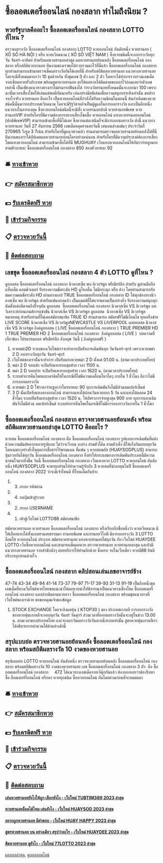 # ซื้อลอตเตอรี่ออนไลน์ กองสลาก ทำไมถึงนิยม ?
## หวยรัฐบาลคืออะไร ซื้อลอตเตอรี่ออนไลน์ กองสลาก LOTTO ที่ไหน ?
ตรวจผลรางวัล ซื้อลอตเตอรี่ออนไลน์ กองสลาก LOTTO หวยออนไลน์ อันดับหนึ่ง หวยฮานอย ( XỔ SỐ HÀ NỘI ) หรือ หวยเวียดนาม ( XỔ SỐ VIỆT NAM ) ซึ่งหวยชนิดนี้จะออกรางวัลทุกวัน จันทร์-อาทิตย์ สำหรับผลหวยฮานอยล่าสุด ผลหวยฮานอยย้อนหลัง ซื้อลอตเตอรี่ออนไลน์ กองสลาก หรือสถิติหวยอานอย ทีมงานของเราขอได้รวบรวมมาไว้ที่นี่แล้ว ซื้อลอตเตอรี่ออนไลน์ กองสลาก ทุกท่านสามารถเข้ามาตรวจเช็คผลรางวัลกันได้เลยที่นี่
สำหรับสถิติผลหวยฮานอย แนวทางหวยฮานอย โดยจะมีทั้งหมดมากกว่า 10 ชุดด้วยกัน ทั้งชุดเลข 3 ตัว และ 2 ตัว โดยเราได้ทำการรวบรวมเลขเด็ดจากเซียนหวยทั่วประเทศ พร้อมสูตรหวยฮานอย มาให้คอหวยได้ติดตามขอบอกไว้ก่อนเลยว่าตัวเลขเหล่านี้ เป็นเพียงแนวทางทางเราไม่สามารถฟันธงได้ ว่ารางวัลฮานอยทั้งหมดนั้นจะออกมา 100 เพราะฉะนั้นเวลาเสี่ยงโชคให้เล่นแต่พอดีกันนะครับ เล่นอย่างมีสติเล่นเพื่อความสนุกบรรเทิงเท่านั้น ขอฝากจากใจจริง
หวยฮานอย คืออะไร เป็นหวยออนไลน์ที่กำลังได้รับความนิยมในตอนนี้ ต้นกำเนิดของหวยชนิดนี้นั้นมาจากประเทศเวียดนาม โดยจะมีรัฐวิสาหกิจเป็นผู้ดูแลในการออกรางวัล และเป็นอีกหนึ่งแนวทางในการลงทุน ซึ่งหวยออนไลน์ชนิดนี้จะมีทั้ง หวยฮานอยปกติ หวยฮานอยพิเศษ หวยฮานอยVIP สำหรับใครที่มีความต้องการอยากเสี่ยงโชคซื้อ หวยออนไลน์ แทงหวยฮานอยออนไลน์ (ปกติพิเศษVIP) สามารถเข้ามาซื้อที่นี่ได้เลย ซึ่งหวยแต่ละชนิดก็จะมีการออกผลรางวัล ดังนี้
แนวทางหวยฮานอย วันที่ 27 กันยายน 2566 เลขเด็ดหลุดฮานอยวันนี้ เด่นบนล่างแม่นๆ ประจำวันที่ 270965 วิ่งรูด 3 7เน้น สำหรับใครที่ดูแนวทางแล้ว ท่านสามารถตรวจผลหวยฮานอยย้อนหลังได้ที่นี่ ทีมงานของเราได้อัปเดตผลหวยฮานอยก่อนใครอย่างแน่นอน สำหรับใครที่มีความประสงค์ต้องการเสี่ยงโชคแทงหวยออนไลน์ สามารถเข้ามาซื้อได้ที่นี่ MUGHUAY เว็บแทงหวยออนไลน์ให้อัตราจ่ายสูงมาก สามตัวบาทละ ซื้อลอตเตอรี่ออนไลน์ กองสลาก 850 สองตัวบาทละ 92

## 🛎 [ทางเข้าหวย](https://bit.ly/3BG5bNw)
## 👉 [สมัครสมาชิกหวย](https://bit.ly/3BG5bNw)
## 💵 [รับเครดิตฟรี หวย](https://bit.ly/3C3mvgS)
## 👑 [เข้าร่วมกิจกรรม](https://bit.ly/3C3mvgS)
## 📋 [ตรวจหวยวันนี้](https://bit.ly/3C3mvgS)
## 📱 [ติดต่อสอบถาม](https://bit.ly/3C3mvgS)

## เลขชุด ซื้อลอตเตอรี่ออนไลน์ กองสลาก 4 ตัว LOTTO ดูที่ไหน ?
ดูบอลสด ซื้อลอตเตอรี่ออนไลน์ กองสลาก นิวคาสเซิ่ล พบ ลิเวอร์พูล พรีเมียร์ลีก สำหรับ ดูผ่านมือถือ แท็บเล็ต คอมพิวเตอร์ รับรองความชัดระดับ HD ดูไหลลื่น ไม่มีกระตุก หรือ ค้าง โดยท่านสามารถรับชมความคมชัดระดับ HD ผ่านทางแอป TRUE ซื้อลอตเตอรี่ออนไลน์ กองสลาก ID ได้ทุกช่องทางนิวคาสเซิ่ล พบ ลิเวอร์พูล สำหรับแฟนบอลแล้ว เป็นแมตช์ที่ไม่ควรพลาดเป็นอย่างยิ่ง รับรองความสนุกทุกนัดตั้งแต่อดีตจนถึงปัจจุบัน
ดูบอลสด  ซื้อลอตเตอรี่ออนไลน์ กองสลาก นิวคาสเซิ่ล VS ลิเวอร์พูล
บทวิเคราะห์ก่อนเกมส์การแข่งขัน นิวคาสเซิ่ล VS ลิเวอร์พูล
ดูบอลสด  นิวคาสเซิ่ล VS ลิเวอร์พูล
หมายเหตุ สำหรับท่านที่ไม่เคยสมัครสมาชิค TRUE ID ท่านสามารถ สมัครฟรีไม่มีเงื่อนไข ทุกเครือข่าย
LIVE SCORE นิวคาสเซิ่ล VS ลิเวอร์พูลNEWCASTLE VS LIVERPOOL
 ผลบอลสด นิวคาสเซิ่ล VS ลิเวอร์พูล 
ลิงค์ดูบอลสด ( LIVE ซื้อลอตเตอรี่ออนไลน์ กองสลาก )
TRUE PREMIER HD 1
 TRUE PREMIER HD 2 ซื้อลอตเตอรี่ออนไลน์ กองสลาก 
 ลิงค์ดูบอลสด ( LIVE ) 
บทความที่เกี่ยวข้อง
โปรแกรมบอล พรีเมียร์ลีก อังกฤษ วันนี้ ( ลิงค์ดูบอลฟรี )
1. หวยพม่า2D ระบบของเว็บไซต์เราจะทำการเปิดรับการเดิมพันทุก วันจันทร์-ศุกร์ เพราะหวยพม่า 2 D ออกรางวัลทุกวัน จันทร์-ศุกร์
2. เว็บไซต์ของเรานั้นจะทำการ เปิดรับแทงหวยพม่า 2 D ตั้งแต่ 01.00 น. (ตามเวลาประเทศไทย)
3. พม่า 2 D รอบเช้า จะปิดรับแทงรอบสุดท้าย เวลา 1100 น.
4. พม่า 2 D รอบบ่าย จะปิดรับแทงรอบสุดท้าย เวลา 1620 น. (ตามเวลาประเทศไทย)
5. ระบบทำการคืนโพยและเครดิตให้ในกรณีที่ไม่มีความเคลื่อนไหวใดๆ ภายใน 1 ชั่วโมง ถือว่าไม่มีการออกผลรางวัล
6. หวยพม่า 2 D ให้ราคาจ่ายสูงกว่าใครบาทละ 90 ทุกการเดิมพันจึงไม่มีส่วนลดเปอร์เซ็นต์
7. 3 D นั้นเปิดรับแทงทางออนไลน์ สามารถแทงได้ก่อนวันหวยออก 5 วัน และแทงได้ตลอด 24 ชั่วโมง ระบบปิดรับแทงสุดท้าย เวลา 1520 น. ให้อัตราการจ่ายสูงสุด 900 บาท ทุกการแทงเดิมพันจึงไม่มีส่วน ลดเปอร์เซ็นต์ ระบบทำการคืนโพยในกรณีที่ไม่มีการออกรางวัลภายใน 1 ชั่วโมง

## ซื้อลอตเตอรี่ออนไลน์ กองสลาก ตรวจหวยฮานอยย้อนหลัง พร้อมสถิติผลหวยฮานอยล่าสุด LOTTO คืออะไร ?
หวยสด ซื้อลอตเตอรี่ออนไลน์ กองสลาก คือ ซื้อลอตเตอรี่ออนไลน์ กองสลาก รูปแบบการเดิมพันที่แฝงด้วยความมันส์หลากหลายรูปแบบ ไม่ว่าจะวิ่งบน ลงล่าง สามตัวโต๊ด สามตัวเต็ง มีให้เก็งกันแทบทุกวัน โดยเฉพาะอย่างยิ่งในยุคการสื่อสารไร้พรมแดน ที่แฟน ๆ หวยสดพลัส (HUAYSODPLUS) สามารถลุ้นรวยกันได้ทุกวัน ซื้อลอตเตอรี่ออนไลน์ กองสลาก ยิ่งทำให้กระแสของการเดิมพันประเภทนี้มีความน่าสนใจมากยิ่งขึ้น วันนี้ ซื้อลอตเตอรี่ออนไลน์ กองสลาก เว็บแทงหวย LOTTO หวยออนไลน์ อันดับหนึ่ง HUAYSODPLUS จะพาทุกท่านไปทำความรู้จักกับ 3 หวยสดที่น่าลงทุนในปี ซื้อลอตเตอรี่ออนไลน์ กองสลาก 2022 ว่าจะมีเจ้าไหนดี ที่ไหนเด็ดกันบ้าง
1. 3. กรอก รหัสผ่าน
2. 4. กดปุ่มเข้าสู่ระบบ
3. 2. กรอก USERNAME
4. 1. เข้าสู่เว็บไซต์ LOTTO88 สมัครสมาชิก

สมัครหวยฮานอย หวยฮานอย ซื้อลอตเตอรี่ออนไลน์ กองสลาก หรือเรียกอีกชื่อหนึ่งว่า หวยเวียดนาม มีให้เลือกแทงได้ทั้งแบบฮานอยธรรมดา ฮานอยพิเศษ และฮานอยวีไอพี มีการออกรางวัล 3 LOTTO ล็อตโต้ หวยออนไลน์ ประเภท
สมัครหวยฮานอย แทงหวยฮานอยได้ทุกวัน กับ เว็บไซต์ HUAYDEE LOTTO เว็บซื้อหวยออนไลน์ และสามารถเช็คผลหวย ตรวจหวยฮานอย หวยฮานอยลาสุด
และยังมี แนวทางหวยฮานอย จากสำนักดังๆ ค่อยบริการให้ท่านอีกด้วย ซึ่งครบ จบในเว็บเดี่ยว หวยดี88 ยินดีบริการทุกท่านด้วยใจ

## ซื้อลอตเตอรี่ออนไลน์ กองสลาก คลิปสอนเล่นเลขอาจารย์ช้าง
47-74
43-34
49-94
41-14
73-37
79-97
71-17
39-93
31-13
91-19
เป็นอีกหนึ่งชุดเลขเด็ดที่ทางเว็บไซต์หวยไทยขอแนะนำให้คอหวยนำไปพิจารณาเป็นแนวทางเสี่ยงโชค ซื้อลอตเตอรี่ออนไลน์ กองสลาก และฝากติดตามหวยลาว ซื้อลอตเตอรี่ออนไลน์ กองสลาก พร้อมชุดแนวทางที่เว็บไซต์ของเราด้วย
ขอขอบคุณเจ้าของข้อมูล

1. STOCK EXCHANGE โดยจะอิงผลหุ้น ( KTOP30 ) ของ ประเทศเกาหลี การออกรางวัลของหวยหุ้นเกาหลีจะออกทุกวัน จันทร์ วันศุกร์ ส่วนเวลาที่ออกผลรางวัลนั้นจะอยู่ในช่วง 13.00 น. ตามเวลาของประเทศไทย เเละจะออกวันผลรางวัลวันละหนึ่งรอบเท่านั้น สูตรหวยหุ้นเกาหลีเราได้อธิบายการคำนวนไส้ด้านล่างดังนี้

## สรุปแบบย่อ ตรวจหวยฮานอยย้อนหลัง ซื้อลอตเตอรี่ออนไลน์ กองสลาก พร้อมสถิติผลรางวัล 10 งวดของหวยฮานอย
สรุปแบบย่อ LOTTO หวยออนไลน์ อันดับหนึ่ง ตรวจหวยฮานอยย้อนหลัง ซื้อลอตเตอรี่ออนไลน์ กองสลาก พร้อมสถิติผลรางวัล 10 งวดของหวยฮานอย เลข ซื้อลอตเตอรี่ออนไลน์ กองสลาก 3 ตัว  คือ ซื้อลอตเตอรี่ออนไลน์ กองสลาก     472
ได้แนวทางเลขเด็ดจากเจ๊นุ๊กกันแล้ว ต้องบอกเลยว่าต้องรีบหาซื้อ ล็อตเตอร์รี่ออนไลน์ หรือหา หวยทุกชนิด ซื้อหวยออนไลน์ กันโดยด่วนก่อนที่จะหมดแผง

## 🛎 [ทางเข้าหวย](https://bit.ly/3BG5bNw)
## 👉 [สมัครสมาชิกหวย](https://bit.ly/3BG5bNw)
## 💵 [รับเครดิตฟรี หวย](https://bit.ly/3C3mvgS)
## 👑 [เข้าร่วมกิจกรรม](https://bit.ly/3C3mvgS)
## 📋 [ตรวจหวยวันนี้](https://bit.ly/3C3mvgS)
## 📱 [ติดต่อสอบถาม](https://bit.ly/3C3mvgS)

#### [เล่นหวยฮานอยยังไงให้ถูก เลือกยังไง - เว็บใหม่ TUBTIM389 2023 ล่าสุด](https://atom.io/themes/เล่นหวยฮานอยยังไงให้ถูก%20เลือกยังไง%20-%20เว็บใหม่%20tubtim389%202023%20ล่าสุด)
#### [หวยฮานอยล็อคได้ไหม เล่นยังไง - เว็บใหม่ HUAYSOD 2023 ล่าสุด](https://atom.io/themes/หวยฮานอยล็อคได้ไหม%20เล่นยังไง%20-%20เว็บใหม่%20huaysod%202023%20ล่าสุด)
#### [อยากถูกหวยฮานอย มีคำตอบ - เว็บใหม่ HUAY HAPPY 2023 ล่าสุด](https://atom.io/themes/อยากถูกหวยฮานอย%20มีคำตอบ%20-%20เว็บใหม่%20huay%20happy%202023%20ล่าสุด)
#### [สูตรหวยฮานอย บน อย่างเดียว สรุปว่าอะไร - เว็บใหม่ HUAYDEE 2023 ล่าสุด](https://atom.io/themes/สูตรหวยฮานอย%20บน%20อย่างเดียว%20สรุปว่าอะไร%20-%20เว็บใหม่%20huaydee%202023%20ล่าสุด)
#### [ติดหวยฮานอย ดูยังไง - เว็บใหม่ 77LOTTO 2023 ล่าสุด](https://atom.io/themes/ติดหวยฮานอย%20ดูยังไง%20-%20เว็บใหม่%2077lotto%202023%20ล่าสุด)

[ผลบอลล่าสุด](https://siamsport.tv "ผลบอลล่าสุด"), [ดูบอลออนไลน์](https://siamsport.tv/ดูบอลสด "ดูบอลออนไลน์")